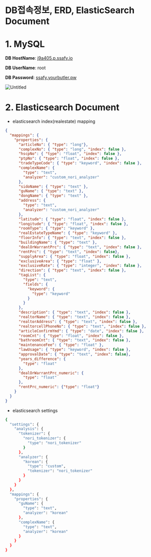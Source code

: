 # DB접속정보, ERD, ElasticSearch Document

# 1. MySQL

**DB HostName**: [j9a405.p.ssafy.io](http://j9a405.p.ssafy.io/)

**DB UserName**: root

**DB Password**: [ssafy.yourbutler.pw](http://ssafy.yourbutler.pw)

![Untitled](DB%E1%84%8C%E1%85%A5%E1%86%B8%E1%84%89%E1%85%A9%E1%86%A8%E1%84%8C%E1%85%A5%E1%86%BC%E1%84%87%E1%85%A9,%20ERD,%20ElasticSearch%20Document%20897430ca45884336806c5361204cb84b/Untitled.png)

# 2. Elasticsearch Document

- elasticsearch index(realestate) mapping

```json
{
  "mappings": {
    "properties": {
      "articleNo": { "type": "long"},
      "complexNo": { "type": "long", "index": false },
      "hscpNo": { "type": "float", "index": false },
      "ptpNo": { "type": "float", "index": false },
      "tradeTypeCode": { "type": "keyword", "index": false },
      "complexName": {
        "type": "text",
        "analyzer": "custom_nori_analyzer"
      },
      "sidoName": { "type": "text" },
      "guName": { "type": "text" },
      "dongName": { "type": "text" },
      "address": {
        "type": "text",
        "analyzer": "custom_nori_analyzer"
      },
      "latitude": { "type": "float", "index": false },
      "longitude": { "type": "float", "index": false },
      "roomType": { "type": "keyword" },
      "realEstateTypeName": { "type": "keyword" },
      "floorInfo": { "type": "text", "index": false },
      "buildingName": { "type": "text" },
      "dealOrWarrantPrc": { "type": "text", "index": false },
      "rentPrc": { "type": "text", "index": false},
      "supplyArea": { "type": "float", "index": false },
      "exclusiveArea": { "type": "float" },
      "exclusiveRate": { "type": "integer", "index": false },
      "direction": { "type": "text", "index": false },
      "tagList": {
        "type": "text",
        "fields": {
          "keyword": {
            "type": "keyword"
          }
        }
      },
      "description": { "type": "text", "index": false },
      "realtorName": { "type": "text", "index": false },
      "realtorAddress": { "type": "text", "index": false },
      "realtorcellPhoneNo": { "type": "text", "index": false },
      "articleConfirmYmd": { "type": "date", "index": false },
      "roomCnt": { "type": "float", "index": false },
      "bathroomCnt": { "type": "text", "index": false },
      "maintenanceFee": { "type": "float" },
      "lawUsage": { "type": "keyword", "index": false },
      "approvalDate": { "type": "text", "index": false},
      "years_difference": {
        "type": "float"
      },
      "dealOrWarrantPrc_numeric": {
        "type": "float"
      },
      "rentPrc_numeric": {"type": "float"}
    }
  }
}
```

- elasticsearch settings

```bash
{
  "settings": {
    "analysis": {
      "tokenizer": {
        "nori_tokenizer": {
          "type": "nori_tokenizer"
        }
      },
      "analyzer": {
        "korean": {
          "type": "custom",
          "tokenizer": "nori_tokenizer"
        }
      }
    }
  },
  "mappings": {
    "properties": {
      "guName": {
        "type": "text",
        "analyzer": "korean"
      },
      "complexName": {
        "type": "text",
        "analyzer": "korean"
      }
    }
  }
}
```
